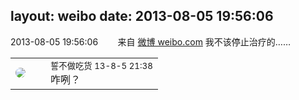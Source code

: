 layout: weibo
date: 2013-08-05 19:56:06
---
<meta name="referrer" content="no-referrer" />

2013-08-05 19:56:06  &nbsp;&nbsp;&nbsp;&nbsp;&nbsp;&nbsp; 来自 <a href="http://weibo.com/" rel="nofollow">微博 weibo.com</a>
我不该停止治疗的…… ​​​

<table style="width: 100%;">
  <tr>
    <td style="width: 40px;"><img style="border-radius:50%" src="https://tva1.sinaimg.cn/crop.0.0.640.640.50/86f7338fjw8edkav0whx0j20hs0hswfv.jpg?KID=imgbed,tva&Expires=1624512929&ssig=Bgu9hAJ9oE"></td>
    <td colspan="2"><small>誓不做吃货 13-8-5 21:38</small><br/>咋咧？</td>
  </tr>
</table>
